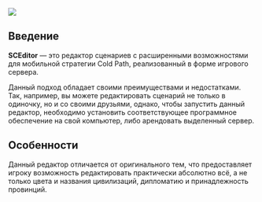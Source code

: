 ![](https://github.com/eternallumiere/images/blob/main/logo.png?raw=true)
## Введение
**SCEditor** — это редактор сценариев с расширенными возможностями для мобильной стратегии Cold Path, реализованный в форме игрового сервера. 

Данный подход обладает своими преимуществами и недостатками. Так, например, вы можете редактировать сценарий не только в одиночку, но и со своими друзьями, однако, чтобы запустить данный редактор, необходимо установить соответствующее программное обеспечение на свой компьютер, либо арендовать выделенный сервер.

## Особенности
Данный редактор отличается от оригинального тем, что предоставляет игроку возможность редактировать практически абсолютно всё, а не только цвета и названия цивилизаций, дипломатию и принадлежность провинций.